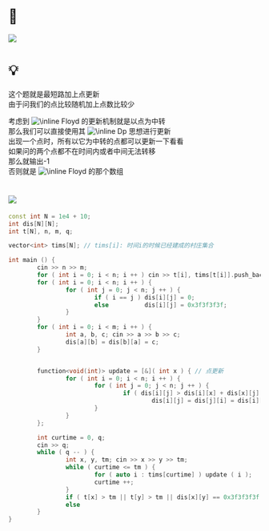 # 🔗
<a href="https://www.luogu.com.cn/problem/P1119"><img src="https://i.loli.net/2021/11/13/pUWGAtQkuLPnavR.png"></a>

# 💡
这个题就是最短路加上点更新  
由于问我们的点比较随机加上点数比较少  
  
考虑到  <img src="https://latex.codecogs.com/svg.image?\inline&space;Floyd" title="\inline Floyd" /> 的更新机制就是以点为中转  
那么我们可以直接使用其  <img src="https://latex.codecogs.com/svg.image?\inline&space;Dp" title="\inline Dp" /> 思想进行更新  
出现一个点时，所有以它为中转的点都可以更新一下看看  
如果问的两个点都不在时间内或者中间无法转移  
那么就输出-1  
否则就是  <img src="https://latex.codecogs.com/svg.image?\inline&space;Floyd" title="\inline Floyd" /> 的那个数组  

# <img src="https://img-blog.csdnimg.cn/20210713144601841.png" >
```cpp
const int N = 1e4 + 10;
int dis[N][N];
int t[N], n, m, q;

vector<int> tims[N]; // tims[i]: 时间i的时候已经建成的村庄集合

int main () {
        cin >> n >> m;
        for ( int i = 0; i < n; i ++ ) cin >> t[i], tims[t[i]].push_back(i);
        for ( int i = 0; i < n; i ++ ) {
                for ( int j = 0; j < n; j ++ ) {
                        if ( i == j ) dis[i][j] = 0;
                        else          dis[i][j] = 0x3f3f3f3f;
                }
        }
        for ( int i = 0; i < m; i ++ ) {
                int a, b, c; cin >> a >> b >> c;
                dis[a][b] = dis[b][a] = c;
        }


        function<void(int)> update = [&]( int x ) { // 点更新
                for ( int i = 0; i < n; i ++ ) {
                        for ( int j = 0; j < n; j ++ ) {
                                if ( dis[i][j] > dis[i][x] + dis[x][j] ) 
                                        dis[i][j] = dis[j][i] = dis[i][x] + dis[x][j];
                        }
                }
        };

        int curtime = 0, q; 
        cin >> q;
        while ( q -- ) {
                int x, y, tm; cin >> x >> y >> tm;
                while ( curtime <= tm ) {
                        for ( auto i : tims[curtime] ) update ( i );
                        curtime ++;
                }
                if ( t[x] > tm || t[y] > tm || dis[x][y] == 0x3f3f3f3f ) cout << "-1" << endl;
                else                                                     cout << dis[x][y] << endl;
        }
}
```
